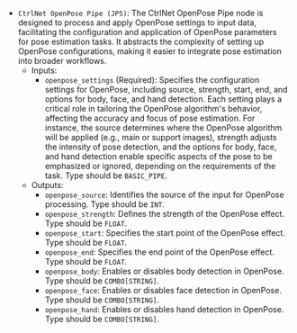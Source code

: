 - `CtrlNet OpenPose Pipe (JPS)`: The CtrlNet OpenPose Pipe node is designed to process and apply OpenPose settings to input data, facilitating the configuration and application of OpenPose parameters for pose estimation tasks. It abstracts the complexity of setting up OpenPose configurations, making it easier to integrate pose estimation into broader workflows.
    - Inputs:
        - `openpose_settings` (Required): Specifies the configuration settings for OpenPose, including source, strength, start, end, and options for body, face, and hand detection. Each setting plays a critical role in tailoring the OpenPose algorithm's behavior, affecting the accuracy and focus of pose estimation. For instance, the source determines where the OpenPose algorithm will be applied (e.g., main or support images), strength adjusts the intensity of pose detection, and the options for body, face, and hand detection enable specific aspects of the pose to be emphasized or ignored, depending on the requirements of the task. Type should be `BASIC_PIPE`.
    - Outputs:
        - `openpose_source`: Identifies the source of the input for OpenPose processing. Type should be `INT`.
        - `openpose_strength`: Defines the strength of the OpenPose effect. Type should be `FLOAT`.
        - `openpose_start`: Specifies the start point of the OpenPose effect. Type should be `FLOAT`.
        - `openpose_end`: Specifies the end point of the OpenPose effect. Type should be `FLOAT`.
        - `openpose_body`: Enables or disables body detection in OpenPose. Type should be `COMBO[STRING]`.
        - `openpose_face`: Enables or disables face detection in OpenPose. Type should be `COMBO[STRING]`.
        - `openpose_hand`: Enables or disables hand detection in OpenPose. Type should be `COMBO[STRING]`.
